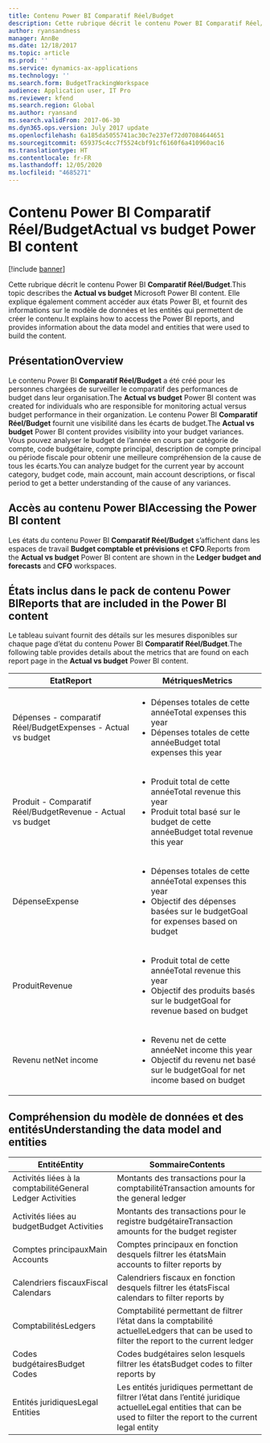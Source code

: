 ```yaml
---
title: Contenu Power BI Comparatif Réel/Budget
description: Cette rubrique décrit le contenu Power BI Comparatif Réel/Budget. Elle explique également comment accéder aux états inclus dans le contenu, et fournit des informations sur le modèle de données et les entités qui permettent de créer le contenu.
author: ryansandness
manager: AnnBe
ms.date: 12/18/2017
ms.topic: article
ms.prod: ''
ms.service: dynamics-ax-applications
ms.technology: ''
ms.search.form: BudgetTrackingWorkspace
audience: Application user, IT Pro
ms.reviewer: kfend
ms.search.region: Global
ms.author: ryansand
ms.search.validFrom: 2017-06-30
ms.dyn365.ops.version: July 2017 update
ms.openlocfilehash: 6a185da5055741ac30c7e237ef72d07084644651
ms.sourcegitcommit: 659375c4cc7f5524cbf91cf6160f6a410960ac16
ms.translationtype: HT
ms.contentlocale: fr-FR
ms.lasthandoff: 12/05/2020
ms.locfileid: "4685271"
---
```

# <a name="actual-vs-budget-power-bi-content"></a><span data-ttu-id="5be8e-104">Contenu Power BI Comparatif Réel/Budget</span><span class="sxs-lookup"><span data-stu-id="5be8e-104">Actual vs budget Power BI content</span></span>

[!include [banner](../includes/banner.md)]

<span data-ttu-id="5be8e-105">Cette rubrique décrit le contenu Power BI **Comparatif Réel/Budget**.</span><span class="sxs-lookup"><span data-stu-id="5be8e-105">This topic describes the **Actual vs budget** Microsoft Power BI content.</span></span> <span data-ttu-id="5be8e-106">Elle explique également comment accéder aux états Power BI, et fournit des informations sur le modèle de données et les entités qui permettent de créer le contenu.</span><span class="sxs-lookup"><span data-stu-id="5be8e-106">It explains how to access the Power BI reports, and provides information about the data model and entities that were used to build the content.</span></span>

## <a name="overview"></a><span data-ttu-id="5be8e-107">Présentation</span><span class="sxs-lookup"><span data-stu-id="5be8e-107">Overview</span></span>

<span data-ttu-id="5be8e-108">Le contenu Power BI **Comparatif Réel/Budget** a été créé pour les personnes chargées de surveiller le comparatif des performances de budget dans leur organisation.</span><span class="sxs-lookup"><span data-stu-id="5be8e-108">The **Actual vs budget** Power BI content was created for individuals who are responsible for monitoring actual versus budget performance in their organization.</span></span> <span data-ttu-id="5be8e-109">Le contenu Power BI **Comparatif Réel/Budget** fournit une visibilité dans les écarts de budget.</span><span class="sxs-lookup"><span data-stu-id="5be8e-109">The **Actual vs budget** Power BI content provides visibility into your budget variances.</span></span> <span data-ttu-id="5be8e-110">Vous pouvez analyser le budget de l’année en cours par catégorie de compte, code budgétaire, compte principal, description de compte principal ou période fiscale pour obtenir une meilleure compréhension de la cause de tous les écarts.</span><span class="sxs-lookup"><span data-stu-id="5be8e-110">You can analyze budget for the current year by account category, budget code, main account, main account descriptions, or fiscal period to get a better understanding of the cause of any variances.</span></span>

## <a name="accessing-the-power-bi-content"></a><span data-ttu-id="5be8e-111">Accès au contenu Power BI</span><span class="sxs-lookup"><span data-stu-id="5be8e-111">Accessing the Power BI content</span></span>
<span data-ttu-id="5be8e-112">Les états du contenu Power BI **Comparatif Réel/Budget** s’affichent dans les espaces de travail **Budget comptable et prévisions** et **CFO**.</span><span class="sxs-lookup"><span data-stu-id="5be8e-112">Reports from the **Actual vs budget** Power BI content are shown in the **Ledger budget and forecasts** and **CFO** workspaces.</span></span>

## <a name="reports-that-are-included-in-the-power-bi-content"></a><span data-ttu-id="5be8e-113">États inclus dans le pack de contenu Power BI</span><span class="sxs-lookup"><span data-stu-id="5be8e-113">Reports that are included in the Power BI content</span></span>
<span data-ttu-id="5be8e-114">Le tableau suivant fournit des détails sur les mesures disponibles sur chaque page d’état du contenu Power BI **Comparatif Réel/Budget**.</span><span class="sxs-lookup"><span data-stu-id="5be8e-114">The following table provides details about the metrics that are found on each report page in the **Actual vs budget** Power BI content.</span></span>

| <span data-ttu-id="5be8e-115">Etat</span><span class="sxs-lookup"><span data-stu-id="5be8e-115">Report</span></span>                      | <span data-ttu-id="5be8e-116">Métriques</span><span class="sxs-lookup"><span data-stu-id="5be8e-116">Metrics</span></span>                                                                             |
|-----------------------------|-------------------------------------------------------------------------------------|
| <span data-ttu-id="5be8e-117">Dépenses - comparatif Réel/Budget</span><span class="sxs-lookup"><span data-stu-id="5be8e-117">Expenses - Actual vs budget</span></span> | <ul><li><span data-ttu-id="5be8e-118">Dépenses totales de cette année</span><span class="sxs-lookup"><span data-stu-id="5be8e-118">Total expenses this year</span></span></li><li><span data-ttu-id="5be8e-119">Dépenses totales de cette année</span><span class="sxs-lookup"><span data-stu-id="5be8e-119">Budget total expenses this year</span></span></li></ul>  |
| <span data-ttu-id="5be8e-120">Produit - Comparatif Réel/Budget</span><span class="sxs-lookup"><span data-stu-id="5be8e-120">Revenue - Actual vs budget</span></span>  | <ul><li><span data-ttu-id="5be8e-121">Produit total de cette année</span><span class="sxs-lookup"><span data-stu-id="5be8e-121">Total revenue this year</span></span></li><li><span data-ttu-id="5be8e-122">Produit total basé sur le budget de cette année</span><span class="sxs-lookup"><span data-stu-id="5be8e-122">Budget total revenue this year</span></span></li><ul>     |
| <span data-ttu-id="5be8e-123">Dépense</span><span class="sxs-lookup"><span data-stu-id="5be8e-123">Expense</span></span>                     | <ul><li><span data-ttu-id="5be8e-124">Dépenses totales de cette année</span><span class="sxs-lookup"><span data-stu-id="5be8e-124">Total expenses this year</span></span></li><li><span data-ttu-id="5be8e-125">Objectif des dépenses basées sur le budget</span><span class="sxs-lookup"><span data-stu-id="5be8e-125">Goal for expenses based on budget</span></span></li><ul> |
| <span data-ttu-id="5be8e-126">Produit</span><span class="sxs-lookup"><span data-stu-id="5be8e-126">Revenue</span></span>                     | <ul><li><span data-ttu-id="5be8e-127">Produit total de cette année</span><span class="sxs-lookup"><span data-stu-id="5be8e-127">Total revenue this year</span></span></li><li><span data-ttu-id="5be8e-128">Objectif des produits basés sur le budget</span><span class="sxs-lookup"><span data-stu-id="5be8e-128">Goal for revenue based on budget</span></span></li><ul>   |
| <span data-ttu-id="5be8e-129">Revenu net</span><span class="sxs-lookup"><span data-stu-id="5be8e-129">Net income</span></span>                  | <ul><li><span data-ttu-id="5be8e-130">Revenu net de cette année</span><span class="sxs-lookup"><span data-stu-id="5be8e-130">Net income this year</span></span></li><li><span data-ttu-id="5be8e-131">Objectif du revenu net basé sur le budget</span><span class="sxs-lookup"><span data-stu-id="5be8e-131">Goal for net income based on budget</span></span></li><ul>   |

## <a name="understanding-the-data-model-and-entities"></a><span data-ttu-id="5be8e-132">Compréhension du modèle de données et des entités</span><span class="sxs-lookup"><span data-stu-id="5be8e-132">Understanding the data model and entities</span></span>

| <span data-ttu-id="5be8e-133">Entité</span><span class="sxs-lookup"><span data-stu-id="5be8e-133">Entity</span></span>                    | <span data-ttu-id="5be8e-134">Sommaire</span><span class="sxs-lookup"><span data-stu-id="5be8e-134">Contents</span></span>                                                                         |
|---------------------------|----------------------------------------------------------------------------------|
| <span data-ttu-id="5be8e-135">Activités liées à la comptabilité</span><span class="sxs-lookup"><span data-stu-id="5be8e-135">General Ledger Activities</span></span> | <span data-ttu-id="5be8e-136">Montants des transactions pour la comptabilité</span><span class="sxs-lookup"><span data-stu-id="5be8e-136">Transaction amounts for the general ledger</span></span>                                       |
| <span data-ttu-id="5be8e-137">Activités liées au budget</span><span class="sxs-lookup"><span data-stu-id="5be8e-137">Budget Activities</span></span>         | <span data-ttu-id="5be8e-138">Montants des transactions pour le registre budgétaire</span><span class="sxs-lookup"><span data-stu-id="5be8e-138">Transaction amounts for the budget register</span></span>                                      |
| <span data-ttu-id="5be8e-139">Comptes principaux</span><span class="sxs-lookup"><span data-stu-id="5be8e-139">Main Accounts</span></span>             | <span data-ttu-id="5be8e-140">Comptes principaux en fonction desquels filtrer les états</span><span class="sxs-lookup"><span data-stu-id="5be8e-140">Main accounts to filter reports by</span></span>                                               |
| <span data-ttu-id="5be8e-141">Calendriers fiscaux</span><span class="sxs-lookup"><span data-stu-id="5be8e-141">Fiscal Calendars</span></span>          | <span data-ttu-id="5be8e-142">Calendriers fiscaux en fonction desquels filtrer les états</span><span class="sxs-lookup"><span data-stu-id="5be8e-142">Fiscal calendars to filter reports by</span></span>                                            |
| <span data-ttu-id="5be8e-143">Comptabilités</span><span class="sxs-lookup"><span data-stu-id="5be8e-143">Ledgers</span></span>                   | <span data-ttu-id="5be8e-144">Comptabilité permettant de filtrer l’état dans la comptabilité actuelle</span><span class="sxs-lookup"><span data-stu-id="5be8e-144">Ledgers that can be used to filter the report to the current ledger</span></span>              |
| <span data-ttu-id="5be8e-145">Codes budgétaires</span><span class="sxs-lookup"><span data-stu-id="5be8e-145">Budget Codes</span></span>              | <span data-ttu-id="5be8e-146">Codes budgétaires selon lesquels filtrer les états</span><span class="sxs-lookup"><span data-stu-id="5be8e-146">Budget codes to filter reports by</span></span>                                                |
| <span data-ttu-id="5be8e-147">Entités juridiques</span><span class="sxs-lookup"><span data-stu-id="5be8e-147">Legal Entities</span></span>            | <span data-ttu-id="5be8e-148">Les entités juridiques permettant de filtrer l’état dans l’entité juridique actuelle</span><span class="sxs-lookup"><span data-stu-id="5be8e-148">Legal entities that can be used to filter the report to the current legal entity</span></span> |
